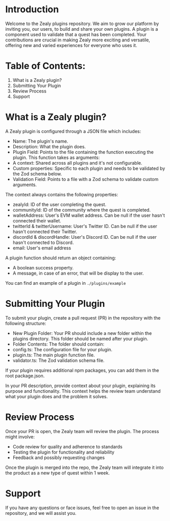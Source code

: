 # Introduction
Welcome to the Zealy plugins repository. We aim to grow our platform by inviting you, our users, to build and share your own plugins. A plugin is a component used to validate that a quest has been completed. Your contributions are crucial in making Zealy more exciting and versatile, offering new and varied experiences for everyone who uses it.


# Table of Contents: 
1. What is a Zealy plugin? 
2. Submitting Your Plugin
3. Review Process
4. Support


# What is a Zealy plugin? 
A Zealy plugin is configured through a JSON file which includes:

- Name: The plugin's name.
- Description: What the plugin does.
- Plugin Field: Points to the file containing the function executing the plugin. This function takes as arguments:
- A context: Shared across all plugins and it's not configurable.
- Custom properties: Specific to each plugin and needs to be validated by the Zod schema below.
- Validation Field: Points to a file with a Zod schema to validate custom arguments.


The context always contains the following properties:
- zealyId: ID of the user completing the quest.
- communityId: ID of the community where the quest is completed.
- walletAddress: User's EVM wallet address. Can be null if the user hasn't connected their wallet.
- twitterId & twitterUsername: User's Twitter ID. Can be null if the user hasn't connected their Twitter.
- discordId & discordHandle: User's Discord ID. Can be null if the user hasn't connected to Discord.
- email: User's email address


A plugin function should return an object containing:
- A boolean success property.
- A message, in case of an error, that will be display to the user.

You can find an example of a plugin in `./plugins/example`


# Submitting Your Plugin
To submit your plugin, create a pull request (PR) in the repository with the following structure:

- New Plugin Folder: Your PR should include a new folder within the plugins directory. This folder should be named after your plugin.
- Folder Contents: The folder should contain:
 - config.ts: The configuration file for your plugin.
 - plugin.ts: The main plugin function file.
 - validator.ts: The Zod validation schema file.

If your plugin requires additional npm packages, you can add them in the root package.json.

In your PR description, provide context about your plugin, explaining its purpose and functionality. This context helps the review team understand what your plugin does and the problem it solves.


# Review Process
Once your PR is open, the Zealy team will review the plugin. The process might involve:
- Code review for quality and adherence to standards
- Testing the plugin for functionality and reliability
- Feedback and possibly requesting changes

Once the plugin is merged into the repo, the Zealy team will integrate it into the product as a new type of quest within 1 week.


# Support
If you have any questions or face issues, feel free to open an issue in the repository, and we will assist you.
